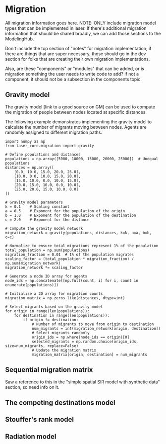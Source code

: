 # Migration

All migration information goes here. NOTE: ONLY include migration model types that can be implemented in laser. If there's additional migration information that should be shared broadly, we can add those sections to the ModelingHub.

Don't include the top section of "notes" for migration implementation; if there are things that are super necessary, those should go in the dev section for folks that are creating their own migration implementations.

Also, are these "components" or "modules" that can be added, or is migration something the user needs to write code to add? If not a component, it should not be a subsection in the components topic.




## Gravity model

<!-- is this the "gravity migration model matrix" referred to in the "simple spatial SIR model with synthetic data" section? If so, is it an importable component?? -->

The gravity model [link to a good source on GM] can be used to compute the migration of people between nodes located at specific distances.


The following example demonstrates implementing the gravity model to calculate the number of migrants moving between nodes. Agents are randomly assigned to different migration paths.

```
import numpy as np
from laser_core.migration import gravity

# Define populations and distances
populations = np.array([5000, 10000, 15000, 20000, 25000])  # Unequal populations
distances = np.array([
    [0.0, 10.0, 15.0, 20.0, 25.0],
    [10.0, 0.0, 10.0, 15.0, 20.0],
    [15.0, 10.0, 0.0, 10.0, 15.0],
    [20.0, 15.0, 10.0, 0.0, 10.0],
    [25.0, 20.0, 15.0, 10.0, 0.0]
])

# Gravity model parameters
k = 0.1    # Scaling constant
a = 0.5    # Exponent for the population of the origin
b = 1.0    # Exponent for the population of the destination
c = 2.0    # Exponent for the distance

# Compute the gravity model network
migration_network = gravity(populations, distances, k=k, a=a, b=b, c=c)

# Normalize to ensure total migrations represent 1% of the population
total_population = np.sum(populations)
migration_fraction = 0.01  # 1% of the population migrates
scaling_factor = (total_population * migration_fraction) / np.sum(migration_network)
migration_network *= scaling_factor

# Generate a node ID array for agents
node_ids = np.concatenate([np.full(count, i) for i, count in enumerate(populations)])

# Initialize a 2D array for migration counts
migration_matrix = np.zeros_like(distances, dtype=int)

# Select migrants based on the gravity model
for origin in range(len(populations)):
    for destination in range(len(populations)):
        if origin != destination:
            # Number of migrants to move from origin to destination
            num_migrants = int(migration_network[origin, destination])
            # Select migrants randomly
            origin_ids = np.where(node_ids == origin)[0]
            selected_migrants = np.random.choice(origin_ids, size=num_migrants, replace=False)
            # Update the migration matrix
            migration_matrix[origin, destination] = num_migrants
```

## Sequential migration matrix

Saw a reference to this in the "simple spatial SIR model with synthetic data" section, so need info on it.

## The competing destinations model

## Stouffer's rank model

## Radiation model